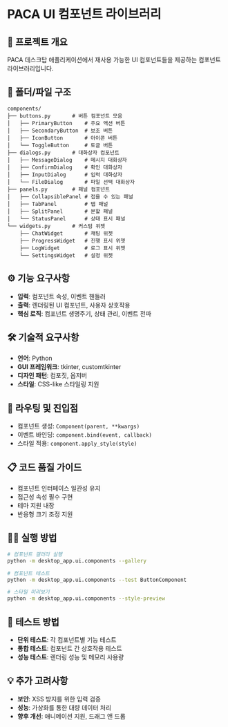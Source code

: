 # PACA UI 컴포넌트 라이브러리

## 🎯 프로젝트 개요
PACA 데스크탑 애플리케이션에서 재사용 가능한 UI 컴포넌트들을 제공하는 컴포넌트 라이브러리입니다.

## 📁 폴더/파일 구조
```
components/
├── buttons.py       # 버튼 컴포넌트 모음
│   ├── PrimaryButton    # 주요 액션 버튼
│   ├── SecondaryButton  # 보조 버튼
│   ├── IconButton       # 아이콘 버튼
│   └── ToggleButton     # 토글 버튼
├── dialogs.py       # 대화상자 컴포넌트
│   ├── MessageDialog    # 메시지 대화상자
│   ├── ConfirmDialog    # 확인 대화상자
│   ├── InputDialog      # 입력 대화상자
│   └── FileDialog       # 파일 선택 대화상자
├── panels.py        # 패널 컴포넌트
│   ├── CollapsiblePanel # 접을 수 있는 패널
│   ├── TabPanel         # 탭 패널
│   ├── SplitPanel       # 분할 패널
│   └── StatusPanel      # 상태 표시 패널
└── widgets.py       # 커스텀 위젯
    ├── ChatWidget       # 채팅 위젯
    ├── ProgressWidget   # 진행 표시 위젯
    ├── LogWidget        # 로그 표시 위젯
    └── SettingsWidget   # 설정 위젯
```

## ⚙️ 기능 요구사항
- **입력**: 컴포넌트 속성, 이벤트 핸들러
- **출력**: 렌더링된 UI 컴포넌트, 사용자 상호작용
- **핵심 로직**: 컴포넌트 생명주기, 상태 관리, 이벤트 전파

## 🛠️ 기술적 요구사항
- **언어**: Python
- **GUI 프레임워크**: tkinter, customtkinter
- **디자인 패턴**: 컴포짓, 옵저버
- **스타일**: CSS-like 스타일링 지원

## 🚀 라우팅 및 진입점
- 컴포넌트 생성: `Component(parent, **kwargs)`
- 이벤트 바인딩: `component.bind(event, callback)`
- 스타일 적용: `component.apply_style(style)`

## 📋 코드 품질 가이드
- 컴포넌트 인터페이스 일관성 유지
- 접근성 속성 필수 구현
- 테마 지원 내장
- 반응형 크기 조정 지원

## 🏃‍♂️ 실행 방법
```bash
# 컴포넌트 갤러리 실행
python -m desktop_app.ui.components --gallery

# 컴포넌트 테스트
python -m desktop_app.ui.components --test ButtonComponent

# 스타일 미리보기
python -m desktop_app.ui.components --style-preview
```

## 🧪 테스트 방법
- **단위 테스트**: 각 컴포넌트별 기능 테스트
- **통합 테스트**: 컴포넌트 간 상호작용 테스트
- **성능 테스트**: 렌더링 성능 및 메모리 사용량

## 💡 추가 고려사항
- **보안**: XSS 방지를 위한 입력 검증
- **성능**: 가상화를 통한 대량 데이터 처리
- **향후 개선**: 애니메이션 지원, 드래그 앤 드롭
